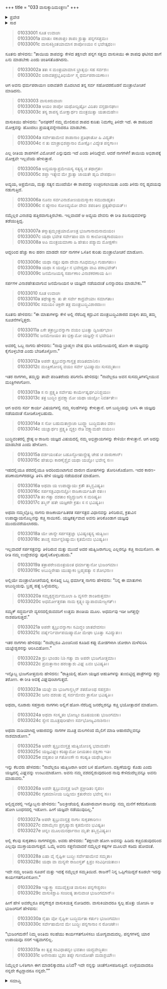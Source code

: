 +++
title = "033 ವಾಸುಕ್ಯಾದಿಮಂತ್ರಣಃ"
+++

<details><summary>ಪ್ರವೇಶ</summary>


।।   ಓಂ ಓಂ ನಮೋ ನಾರಾಯಣಾಯ।।   ಶ್ರೀ ವೇದವ್ಯಾಸಾಯ ನಮಃ ।।

ಶ್ರೀ ಕೃಷ್ಣದ್ವೈಪಾಯನ ವೇದವ್ಯಾಸ ವಿರಚಿತ  

**ಶ್ರೀ ಮಹಾಭಾರತ**

**ಆದಿ ಪರ್ವ**

**ಆಸ್ತೀಕ ಪರ್ವ**

**ಅಧ್ಯಾಯ 33**

</details>


<details><summary>ಸಾರ</summary>
ಕದ್ರುವಿನ ಶಾಪದಿಂದ ತಪ್ಪಿಸಿಕೊಳ್ಳಲು ವಾಸುಕಿಯು ಇತರ ನಾಗಗಳೊಂದಿಗೆ ಸಮಾಲೋಚನೆ ಮಾಡುವುದು (1-5). ನಾಗಗಳ ಸಲಹೆಗಳು (6-31).

</details>



> 01033001 ಸೂತ ಉವಾಚ।  
01033001a ಮಾತುಃ ಸಕಾಶಾತ್ತಂ ಶಾಪಂ ಶ್ರುತ್ವಾ ಪನ್ನಗಸತ್ತಮಃ।  
01033001c ವಾಸುಕಿಶ್ಚಿಂತಯಾಮಾಸ ಶಾಪೋಽಯಂ ನ ಭವೇತ್ಕಥಂ।।

ಸೂತನು ಹೇಳಿದನು: “ತಾಯಿಯ ಶಾಪವನ್ನು ಕೇಳಿದ ತಕ್ಷಣವೇ ಪನ್ನಗ ಸತ್ತಮ ವಾಸುಕಿಯು ಈ ಶಾಪವು ಘಟಿಸದ ಹಾಗೆ ಏನು ಮಾಡಬೇಕು ಎಂದು ಚಿಂತಿಸತೊಡಗಿದನು.

> 01033002a ತತಃ ಸ ಮಂತ್ರಯಾಮಾಸ ಭ್ರಾತೃಭಿಃ ಸಹ ಸರ್ವಶಃ।  
01033002c ಐರಾವತಪ್ರಭೃತಿಭಿರ್ಯೇ ಸ್ಮ ಧರ್ಮಪರಾಯಣಾಃ।।

ಆಗ ಅವನು ಧರ್ಮಪರಾಯಣ ಐರಾವತನೇ ಮೊದಲಾದ ತನ್ನ ಸರ್ವ ಸಹೋದರರೊಡನೆ ಮಂತ್ರಾಲೋಚನೆ ಮಾಡಿದನು.

> 01033003 ವಾಸುಕಿರುವಾಚ।   
01033003a ಅಯಂ ಶಾಪೋ ಯಥೋದ್ದಿಷ್ಟೋ ವಿದಿತಂ ವಸ್ತಥಾನಘಾಃ।  
01033003c ತಸ್ಯ ಶಾಪಸ್ಯ ಮೋಕ್ಷಾರ್ಥಂ ಮಂತ್ರಯಿತ್ವಾ ಯತಾಮಹೇ।।

ವಾಸುಕಿಯು ಹೇಳಿದನು: “ಅನಘರೇ! ನಮ್ಮ ಮೇಲಿರುವ ಶಾಪದ ಕುರಿತು ನಿಮಗೆಲ್ಲ ತಿಳಿದೇ ಇದೆ. ಈ ಶಾಪದಿಂದ ಮೋಕ್ಷವನ್ನು ಹೊಂದಲು ಪ್ರಯತ್ನವನ್ನೇನಾದರೂ ಮಾಡಬೇಕು.

> 01033004a ಸರ್ವೇಷಾಮೇವ ಶಾಪಾನಾಂ ಪ್ರತಿಘಾತೋ ಹಿ ವಿದ್ಯತೇ।  
01033004c ನ ತು ಮಾತ್ರಾಭಿಶಪ್ತಾನಾಂ ಮೋಕ್ಷೋ ವಿದ್ಯೇತ ಪನ್ನಗಾಃ।।

ಎಲ್ಲ ರೀತಿಯ ಶಾಪಗಳಿಗೆ ವಿಮೋಚನೆ ಎನ್ನುವುದು ಇದೆ ಎಂದು ತಿಳಿದಿದ್ದೇವೆ. ಆದರೆ ನಾಗಗಳೇ! ತಾಯಿಯ ಅಭಿಶಾಪಕ್ಕೆ ಮೋಕ್ಷವೇ ಇಲ್ಲವೆಂದು ಹೇಳುತ್ತಾರೆ.

> 01033005a ಅವ್ಯಯಸ್ಯಾಪ್ರಮೇಯಸ್ಯ ಸತ್ಯಸ್ಯ ಚ ತಥಾಗ್ರತಃ।  
01033005c ಶಪ್ತಾ ಇತ್ಯೇವ ಮೇ ಶ್ರುತ್ವಾ ಜಾಯತೇ ಹೃದಿ ವೇಪಥುಃ।।

ಅವ್ಯಯ, ಅಪ್ರಮೇಯ, ಮತ್ತು ಸತ್ಯನ ಮುಂದೆಯೇ ಈ ಶಾಪವನ್ನು ಉಚ್ಛರಿಸಲಾಯಿತು ಎಂದು ತಿಳಿದು ನನ್ನ ಹೃದಯವು ನಡುಗುತ್ತಿದೆ.

> 01033006a ನೂನಂ ಸರ್ವವಿನಾಶೋಽಯಮಸ್ಮಾಕಂ ಸಮುದಾಹೃತಃ।   
01033006c ನ ಹ್ಯೇನಾಂ ಸೋಽವ್ಯಯೋ ದೇವಃ ಶಪಂತೀಂ ಪ್ರತ್ಯಷೇಧಯತ್।।

ನಮ್ಮೆಲ್ಲರ ವಿನಾಶವು ಹತ್ತಿರವಾಗುತ್ತಿರಬೇಕು. ಇಲ್ಲವಾದರೆ ಆ ಅವ್ಯಯ ದೇವನು ಈ ರೀತಿ ಶಪಿಸುವುವವಳನ್ನು ತಡೆಯುತ್ತಿದ್ದ.

> 01033007a ತಸ್ಮಾತ್ಸಮ್ಮಂತ್ರಯಾಮೋಽತ್ರ ಭುಜಗಾನಾಮನಾಮಯಂ।  
01033007c ಯಥಾ ಭವೇತ ಸರ್ವೇಷಾಂ ಮಾ ನಃ ಕಾಲೋಽತ್ಯಗಾದಯಂ।।  
01033008a ಅಪಿ ಮಂತ್ರಯಮಾಣಾ ಹಿ ಹೇತುಂ ಪಶ್ಯಾಮ ಮೋಕ್ಷಣೇ।

ಆದ್ದರಿಂದ ಹೆಚ್ಚು ಕಾಲ ಹರಣ ಮಾಡದೇ ಸರ್ವ ನಾಗಗಳ ಒಳಿತಿನ ಕುರಿತು ಮಂತ್ರಾಲೋಚನೆ ಮಾಡೋಣ.

> 01033008c ಯಥಾ ನಷ್ಟಂ ಪುರಾ ದೇವಾ ಗೂಧಮಗ್ನಿಂ ಗುಹಾಗತಂ।।  
01033009a ಯಥಾ ಸ ಯಜ್ಞೋ ನ ಭವೇದ್ಯಥಾ ವಾಪಿ ಪರಾಭವೇತ್।  
01033009c ಜನಮೇಜಯಸ್ಯ ಸರ್ಪಾಣಾಂ ವಿನಾಶಕರಣಾಯ ಹಿ।।

ಸರ್ಪಗಳ ವಿನಾಶಹೇತುವಾಗುವ ಜನಮೇಜಯನ ಆ ಯಜ್ಞವೇ ನಡೆಯದಂತೆ ಏನನ್ನಾದರೂ ಮಾಡಬೇಕು.””

> 01033010 ಸೂತ ಉವಾಚ।  
01033010a ತಥೇತ್ಯುಕ್ತ್ವಾ ತು ತೇ ಸರ್ವೇ ಕಾದ್ರವೇಯಾಃ ಸಮಾಗತಾಃ।   
01033010c ಸಮಯಂ ಚಕ್ರಿರೇ ತತ್ರ ಮಂತ್ರಬುದ್ಧಿವಿಶಾರದಾಃ।।

ಸೂತನು ಹೇಳಿದನು: “ಈ ಮಾತುಗಳನ್ನು ಕೇಳಿ ಅಲ್ಲಿ ನೆರೆದಿದ್ದ ಕದ್ರುವಿನ ಮಂತ್ರಬುದ್ಧಿವಿಶಾರದ ಮಕ್ಕಳು ತಮ್ಮ ತಮ್ಮ ಸೂಚನೆಗಳನ್ನಿತ್ತರು.

> 01033011a ಏಕೇ ತತ್ರಾಬ್ರುವನ್ನಾಗಾ ವಯಂ ಭೂತ್ವಾ ದ್ವಿಜರ್ಷಭಾಃ।  
01033011c ಜನಮೇಜಯಂ ತಂ ಭಿಕ್ಷಾಮೋ ಯಜ್ಞಸ್ತೇ ನ ಭವೇದಿತಿ।।

ಅವರಲ್ಲಿ ಒಬ್ಬ ನಾಗನು ಹೇಳಿದನು: “ನಾವು ಬ್ರಾಹ್ಮಣ ವೇಷ ಧರಿಸಿ ಜನಮೇಜಯನಲ್ಲಿ ಹೋಗಿ ಈ ಯಜ್ಞವನ್ನು ಕೈಗೊಳ್ಳಬೇಡ ಎಂದು ಬೇಡಿಕೊಳ್ಳೋಣ.”

> 01033012a ಅಪರೇ ತ್ವಬ್ರುವನ್ನಾಗಾಸ್ತತ್ರ ಪಂಡಿತಮಾನಿನಃ।  
01033012c ಮಂತ್ರಿಣೋಽಸ್ಯ ವಯಂ ಸರ್ವೇ ಭವಿಷ್ಯಾಮಃ ಸುಸಮ್ಮತಾಃ।।

ಇತರ ನಾಗಗಳು, ತಮ್ಮನ್ನು ತಾವೇ ಪಂಡಿತರೆಂದು ಪರಿಗಣಿಸಿ ಹೇಳಿದವು: “ನಾವೆಲ್ಲರೂ ಅವನ ಸುಸಮ್ಮತಿಗಳನ್ನೀಯುವ ಮಂತ್ರಿಗಳಾಗೋಣ.

> 01033013a ಸ ನಃ ಪ್ರಕ್ಷ್ಯತಿ ಸರ್ವೇಷು ಕಾರ್ಯೇಷ್ವರ್ಥವಿನಿಶ್ಚಯಂ।   
01033013c ತತ್ರ ಬುದ್ಧಿಂ ಪ್ರವಕ್ಷ್ಯಾಮೋ ಯಥಾ ಯಜ್ಞೋ ನಿವರ್ತತೇ।।

ಆಗ ಅವನು ಸರ್ವ ಕಾರ್ಯ ವಿಷಯಗಳಲ್ಲಿ ನಮ್ಮ ಸಲಹೆಗಳನ್ನು ಕೇಳುತ್ತಾನೆ. ಆಗ ಬುದ್ಧಿಯನ್ನು ಬಳಸಿ ಈ ಯಜ್ಞವು ನಡೆಯದಂತೆ ನೋಡಿಕೊಳ್ಳಬಹುದು.

> 01033014a ಸ ನೋ ಬಹುಮತಾನ್ರಾಜಾ ಬುದ್ಧ್ವಾ ಬುದ್ಧಿಮತಾಂ ವರಃ।  
01033014c ಯಜ್ಞಾರ್ಥಂ ಪ್ರಕ್ಷ್ಯತಿ ವ್ಯಕ್ತಂ ನೇತಿ ವಕ್ಷ್ಯಾಮಹೇ ವಯಂ।।

ಬುದ್ಧಿವಂತರಲ್ಲಿ ಶ್ರೇಷ್ಠ ಆ ರಾಜನು ಯಜ್ಞದ ವಿಷಯದಲ್ಲಿ ನಮ್ಮ ಅಭಿಪ್ರಾಯಗಳನ್ನು ಕೇಳಿಯೇ ಕೇಳುತ್ತಾನೆ. ಆಗ ಅದನ್ನು ಮಾಡಬೇಡ ಎಂದು ಹೇಳೋಣ.

> 01033015a ದರ್ಶಯಂತೋ ಬಹೂನ್ದೋಷಾನ್ಪ್ರೇತ್ಯ ಚೇಹ ಚ ದಾರುಣಾನ್।  
01033015c ಹೇತುಭಿಃ ಕಾರಣೈಶ್ಚೈವ ಯಥಾ ಯಜ್ಞೋ ಭವೇನ್ನ ಸಃ।।

ಇಹದಲ್ಲಿಯೂ ಪರದಲ್ಲಿಯೂ ಅದರಿಂದುಂಟಾಗುವ ದಾರುಣ ದೋಷಗಳನ್ನು ತೋರಿಸಿಕೊಡೋಣ. ಇದರ ಕಾರಣ-ಪರಿಣಾಮಗಳೆರಡನ್ನೂ ತಿಳಿಸಿ ಹೇಳಿ ಯಜ್ಞವು ನಡೆಯದಂತೆ ಮಾಡೋಣ.

> 01033016a ಅಥವಾ ಯ ಉಪಾಧ್ಯಾಯಃ ಕ್ರತೌ ತಸ್ಮಿನ್ಭವಿಷ್ಯತಿ।  
01033016c ಸರ್ಪಸತ್ರವಿಧಾನಜ್ಞೋ ರಾಜಕಾರ್ಯಹಿತೇ ರತಃ।।  
01033017a ತಂ ಗತ್ವಾ ದಶತಾಂ ಕಶ್ಚಿದ್ಭುಜಗಃ ಸ ಮರಿಷ್ಯತಿ।  
01033017c ತಸ್ಮಿನ್ ಹತೇ ಯಜ್ಞಕರೇ ಕ್ರತುಃ ಸ ನ ಭವಿಷ್ಯತಿ।।

ಅಥವಾ ನಮ್ಮಲ್ಲೊಬ್ಬ ನಾಗನು ರಾಜಕಾರ್ಯಹಿತರತ ಸರ್ಪಸತ್ರದ ವಿಧಾನವನ್ನು ತಿಳಿದಿರುವ, ಕ್ರತುವಿನ ಉಪಾಧ್ಯಾಯನೊಬ್ಬನನ್ನು ಕಚ್ಚಿ ಸಾಯಿಸಲಿ. ಯಜ್ಞಕರ್ತೃವಾದ ಅವನು ತೀರಿಕೊಂಡಾಗ ಯಜ್ಞವು ಮುಂದುವರೆಯಲಾರದು.

> 01033018a ಯೇ ಚಾನ್ಯೇ ಸರ್ಪಸತ್ರಜ್ಞಾ ಭವಿಷ್ಯಂತ್ಯಸ್ಯ ಋತ್ವಿಜಃ।   
01033018c ತಾಂಶ್ಚ ಸರ್ವಾನ್ದಶಿಷ್ಯಾಮಃ ಕೃತಮೇವಂ ಭವಿಷ್ಯತಿ।।

ಇಲ್ಲವಾದರೆ ಸರ್ಪಸತ್ರವನ್ನು ತಿಳಿದಿರುವ ಮತ್ತು ಮುಂದೆ ಅದರ ಋತ್ವಿಜರಾಗಬಲ್ಲ ಎಲ್ಲರನ್ನೂ ಕಚ್ಚಿ ಸಾಯಿಸೋಣ. ಈ ರೀತಿ ನಮ್ಮ ಉದ್ದೇಶವನ್ನು ಪೂರೈಸಿಕೊಳ್ಳಬಹುದು.”

> 01033019a ತತ್ರಾಪರೇಽಮಂತ್ರಯಂತ ಧರ್ಮಾತ್ಮಾನೋ ಭುಜಂಗಮಾಃ।  
01033019c ಅಬುದ್ಧಿರೇಷಾ ಯುಷ್ಮಾಕಂ ಬ್ರಹ್ಮಹತ್ಯಾ ನ ಶೋಭನಾ।।

ಅಲ್ಲಿಯೇ ಮಂತ್ರಾಲೋಚನೆಯಲ್ಲಿ ಕುಳಿತಿದ್ದ ಒಬ್ಬ ಧರ್ಮಾತ್ಮ ನಾಗನು ಹೇಳಿದನು: “ನಿನ್ನ ಈ ಮಾತುಗಳು ಅಬುದ್ಧಿಯವು. ಬ್ರಹ್ಮ ಹತ್ಯೆ ಒಳ್ಳೆಯದಲ್ಲ.

> 01033020a ಸಮ್ಯಕ್ಸದ್ಧರ್ಮಮೂಲಾ ಹಿ ವ್ಯಸನೇ ಶಾಂತಿರುತ್ತಮಾ।  
01033020c ಅಧರ್ಮೋತ್ತರತಾ ನಾಮ ಕೃತ್ಸ್ನಂ ವ್ಯಾಪಾದಯೇಜ್ಜಗತ್।।

ಸಮ್ಯಕ್ ಸದ್ಧರ್ಮವೇ ವ್ಯಸನದಲ್ಲಿರುವವರಿಗೆ ಉತ್ತಮ ಶಾಂತಿಯ ಮೂಲ. ಅಧರ್ಮವು ಇಡೀ ಜಗತ್ತನ್ನೇ ನಾಶಪಡಿಸುತ್ತದೆ.”

> 01033021a ಅಪರೇ ತ್ವಬ್ರುವನ್ನಾಗಾಃ ಸಮಿದ್ಧಂ ಜಾತವೇದಸಂ।   
01033021c ವರ್ಷೈರ್ನಿರ್ವಾಪಯಿಷ್ಯಾಮೋ ಮೇಘಾ ಭೂತ್ವಾ ಸವಿದ್ಯುತಃ।।

ಇತರ ನಾಗಗಳು ಹೇಳಿದವು: “ನಾವೆಲ್ಲರೂ ಮಿಂಚಿನಿಂದ ಕೂಡಿದ ಕಪ್ಪು ಮೋಡಗಳಾಗಿ ಜೋರಾಗಿ ಮಳೆಸುರಿಸಿ ಯಜ್ಞೇಶ್ವರನನ್ನು ಆರಿಸಿಬಿಡೋಣ.”

> 01033022a ಸ್ರುಃ ಭಾಂಡಂ ನಿಶಿ ಗತ್ವಾ ವಾ ಅಪರೇ ಭುಜಗೋತ್ತಮಾಃ।  
01033022c ಪ್ರಮತ್ತಾನಾಂ ಹರಂತ್ವಾಶು ವಿಘ್ನ ಏವಂ ಭವಿಷ್ಯತಿ।।

ಇನ್ನೊಬ್ಬ ಭುಜಗೋತ್ತಮನು ಹೇಳಿದನು: “ರಾತ್ರಿಯಲ್ಲಿ ಹೋಗಿ ಯಜ್ಞದ ಆಹುತಿಗಳನ್ನು ತುಂಬಿಟ್ಟಿದ್ದ ಪಾತ್ರೆಗಳನ್ನು ಕದ್ದು ತರೋಣ. ಈ ರೀತಿ ಅದಕ್ಕೆ ವಿಘ್ನವುಂಟಾಗುತ್ತದೆ.

> 01033023a ಯಜ್ಞೇ ವಾ ಭುಜಗಾಸ್ತಸ್ಮಿನ್ ಶತಶೋಽಥ ಸಹಸ್ರಶಃ।  
01033023c ಜನಂ ದಶಂತು ವೈ ಸರ್ವಮೇವಂ ತ್ರಾಸೋ ಭವಿಷ್ಯತಿ।।

ಅಥವಾ, ನೂರಾರು ಸಹಸ್ರಾರು ನಾಗಗಳು ಅಲ್ಲಿಗೆ ಹೋಗಿ ನೆರೆದಿದ್ದ ಜನರೆಲ್ಲರನ್ನೂ ಕಚ್ಚಿ ಭಯೋತ್ಪಾದನೆ ಮಾಡೋಣ.

> 01033024a ಅಥವಾ ಸಂಸ್ಕೃತಂ ಭೋಜ್ಯಂ ದೂಷಯಂತು ಭುಜಂಗಮಾಃ।  
01033024c ಸ್ವೇನ ಮೂತ್ರಪುರೀಷೇಣ ಸರ್ವಭೋಜ್ಯವಿನಾಶಿನಾ।।

ಅಥವಾ ಮಡಿಯಾಗಿದ್ದ ಆಹಾರವನ್ನು ನಾಗಗಳ ಮೂತ್ರ ಮಲಗಳಿಂದ ಮೈಲಿಗೆ ಮಾಡಿ ಆಹಾರವೆಲ್ಲವನ್ನೂ ನಾಶಮಾಡೋಣ.”

> 01033025a ಅಪರೇ ತ್ವಬ್ರುವಂಸ್ತತ್ರ ಋತ್ವಿಜೋಽಸ್ಯ ಭವಾಮಹೇ।  
01033025c ಯಜ್ಞವಿಘ್ನಂ ಕರಿಷ್ಯಾಮೋ ದೀಯತಾಂ ದಕ್ಷಿಣಾ ಇತಿ।  
01033025e ವಶ್ಯತಾಂ ಚ ಗತೋಽಸೌ ನಃ ಕರಿಷ್ಯತಿ ಯಥೇಪ್ಷಿತಂ।।

ಇನ್ನು ಕೆಲವರು ಹೇಳಿದರು: “ನಾವೆಲ್ಲರೂ ಋತ್ವಿಜರಾಗಿ ಅವನ ಬಳಿ ಹೋಗೋಣ. ದಕ್ಷಿಣೆಯನ್ನು ಕೊಡು ಎಂದು ಯಜ್ಞದಲ್ಲಿ ವಿಘ್ನವನ್ನು ಉಂಟುಮಾಡೋಣ. ಅವನು ನಮ್ಮ ವಶದಲ್ಲಿರುವುದರಿಂದ ನಾವು ಕೇಳಿದುದೆಲ್ಲವನ್ನೂ ಅವನು ಮಾಡುವನು.”

> 01033026a ಅಪರೇ ತ್ವಬ್ರುವಂಸ್ತತ್ರ ಜಲೇ ಪ್ರಕ್ರೀಡಿತಂ ನೃಪಂ।  
01033026c ಗೃಹಮಾನೀಯ ಬಧ್ನೀಮಃ ಕ್ರತುರೇವಂ ಭವೇನ್ನ ಸಃ।।

ಅಲ್ಲಿದ್ಡವರಲ್ಲಿ ಇನ್ನೊಬ್ಬನು ಹೇಳಿದನು: “ಜಲಕ್ರೀಡೆಯಲ್ಲಿ ತೊಡಗಿರುವಾಗ ರಾಜನನ್ನು ನಮ್ಮ ಮನೆಗೆ ಕರೆದುಕೊಂಡು ಹೋಗಿ ಬಂಧನದಲ್ಲಿ ಇಡೋಣ. ಹೀಗೆ ಯಜ್ಞವೇ ನಡೆಯುವುದಿಲ್ಲ.”

> 01033027a ಅಪರೇ ತ್ವಬ್ರುವಂಸ್ತತ್ರ ನಾಗಾಃ ಸುಕೃತಕಾರಿಣಃ।   
01033027c ದಶಾಮೈನಂ ಪ್ರಗೃಹ್ಯಾಶು ಕೃತಮೇವಂ ಭವಿಷ್ಯತಿ।  
01033027e ಚಿನ್ನಂ ಮೂಲಮನರ್ಥಾನಾಂ ಮೃತೇ ತಸ್ಮಿನ್ಭವಿಷ್ಯತಿ।।

ಅಲ್ಲಿ ಕೆಲವು ಸುಕೃತಕಾರಿ ನಾಗಗಳಿದ್ದರು. ಅವರು ಹೇಳಿದರು: “ತಕ್ಷಣವೇ ಹೋಗಿ ಅವನನ್ನು ಹಿಡಿದು ಕಚ್ಚಿಬಿಡುವುದರಿಂದ ಎಲ್ಲವೂ ಮುಕ್ತಾಯವಾಗುತ್ತದೆ. ಒಮ್ಮೆ ಅವನು ಸತ್ತನೆಂದಾದರೆ ನಮ್ಮೆಲ್ಲರ ಕಷ್ಟಗಳ ಮೂಲವೇ ಕಡಿದು ಹೋದಂತೆ.

> 01033028a ಏಷಾ ವೈ ನೈಷ್ಟಿಕೀ ಬುದ್ಧಿಃ ಸರ್ವೇಷಾಮೇವ ಸಮ್ಮತಾ।   
01033028c ಯಥಾ ವಾ ಮನ್ಯಸೇ ರಾಜಂಸ್ತತ್ ಕ್ಷಿಪ್ರಂ ಸಂವಿಧೀಯತಾಂ।।

ಇದೇ ನಮ್ಮ ಅಂತಿಮ ಸೂಚನೆ ಮತ್ತು ಇದಕ್ಕೆ ನಮ್ಮೆಲ್ಲರ ಸಮ್ಮತಿಯಿದೆ. ರಾಜನ್! ನಿನ್ನ ಒಪ್ಪಿಗೆಯಿದ್ದರೆ ಕೂಡಲೇ ಇದನ್ನು ಕಾರ್ಯಗತಗೊಳಿಸೋಣ.”

> 01033029a ಇತ್ಯುಕ್ತ್ವಾ ಸಮುದೈಕ್ಷಂತ ವಾಸುಕಿಂ ಪನ್ನಗೇಶ್ವರಂ।  
01033029c ವಾಸುಕಿಶ್ಚಾಪಿ ಸಂಚಿಂತ್ಯ ತಾನುವಾಚ ಭುಜಂಗಮಾನ್।।

ಹೀಗೆ ಹೇಳಿ ಅವರೆಲ್ಲರೂ ಪನ್ನಗೇಶ್ವರ ವಾಸುಕಿಯತ್ತ ನೋಡಿದರು. ವಾಸುಕಿಯಾದರೂ ಸ್ವಲ್ಪ ಹೊತ್ತು ಯೋಚಿಸಿ ಆ ಭುಜಂಗರಿಗೆ ಹೇಳಿದನು:

> 01033030a ನೈಷಾ ವೋ ನೈಷ್ಟಿಕೀ ಬುದ್ಧಿರ್ಮತಾ ಕರ್ತುಂ ಭುಜಂಗಮಾಃ।  
01033030c ಸರ್ವೇಷಾಮೇವ ಮೇ ಬುದ್ಧಿಃ ಪನ್ನಗಾನಾಂ ನ ರೋಚತೇ।।

“ಭುಜಂಗಮರೇ! ನಿಮ್ಮ ಅಂತಿಮ ಸಲಹೆಯು ಕಾರ್ಯಗತಗೊಳಿಸಲು ಯೋಗ್ಯವಾದುದಲ್ಲ. ಪನ್ನಗಗಳಲ್ಲಿ ಯಾರ ಉಪಾಯವೂ ನನಗೆ ಇಷ್ಟವಾಗಲಿಲ್ಲ.

> 01033031a ಕಿಂ ತ್ವತ್ರ ಸಂವಿಧಾತವ್ಯಂ ಭವತಾಂ ಯದ್ಭವೇದ್ಧಿತಂ।   
01033031c ಅನೇನಾಹಂ ಭೃಶಂ ತಪ್ಯೇ ಗುಣದೋಷೌ ಮದಾಶ್ರಯೌ।।

ನಿಮ್ಮೆಲ್ಲರ ಒಳಿತಿಗಾಗಿ ಈಗ ಮಾಡಲಿಕ್ಕಾದರೂ ಏನಿದೆ? ಇದೇ ನನ್ನನ್ನು ಚಿಂತೆಗೊಳಪಡಿಸುತ್ತಿದೆ. ಉಳ್ಳೆಯದಾದರೂ ನನ್ನದೇ ಕೆಟ್ಟದ್ದಾದರೂ ನನ್ನದೇ.””

<details><summary>ಸಮಾಪ್ತಿ</summary>

ಇತಿ ಶ್ರೀ ಮಹಾಭಾರತೇ ಆದಿಪರ್ವಣಿ ಆಸ್ತೀಕಪರ್ವಣಿ ವಾಸುಕ್ಯಾದಿಮಂತ್ರಣೋ ನಾಮ ತ್ರಯಸ್ತ್ರಿಂಶೋಽಧ್ಯಾಯಃ।  
ಇದು ಶ್ರೀ ಮಹಾಭಾರತದಲ್ಲಿ ಆದಿಪರ್ವದಲ್ಲಿ ಆಸ್ತೀಕಪರ್ವದಲ್ಲಿ ವಾಸುಕ್ಯಾದಿಮಂತ್ರಣ ಎನ್ನುವ ಮೂವತ್ತ್ಮೂರನೆಯ ಅಧ್ಯಾಯವು.


</details>

